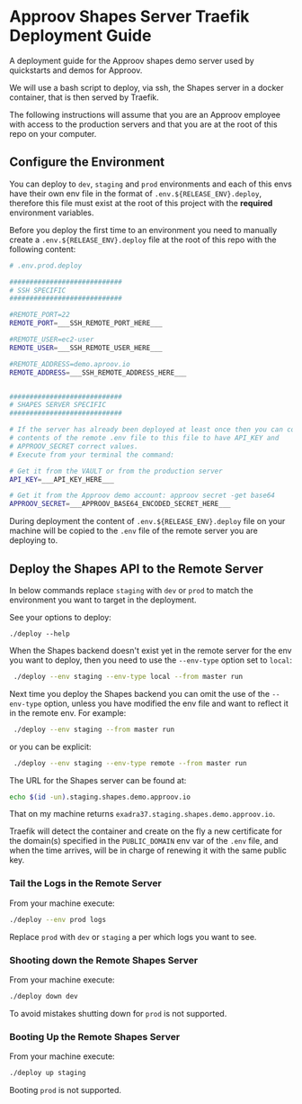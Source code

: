 # Approov Shapes Server Traefik Deployment Guide

A deployment guide for the Approov shapes demo server used by quickstarts and demos for Approov.

We will use a bash script to deploy, via ssh, the Shapes server in a docker container, that is then served by Traefik.

The following instructions will assume that you are an Approov employee with access to the production servers and that you are at the root of this repo on your computer.

## Configure the Environment

You can deploy to `dev`, `staging` and `prod` environments and each of
this envs have their own env file in the format of `.env.${RELEASE_ENV}.deploy`, therefore this file must exist at the root of this project with the **required** environment variables.

Before you deploy the first time to an environment you need to manually create a `.env.${RELEASE_ENV}.deploy` file at the root of this repo with the following content:

```bash
# .env.prod.deploy

############################
# SSH SPECIFIC
############################

#REMOTE_PORT=22
REMOTE_PORT=___SSH_REMOTE_PORT_HERE___

#REMOTE_USER=ec2-user
REMOTE_USER=___SSH_REMOTE_USER_HERE___

#REMOTE_ADDRESS=demo.aproov.io
REMOTE_ADDRESS=___SSH_REMOTE_ADDRESS_HERE___


############################
# SHAPES SERVER SPECIFIC
############################

# If the server has already been deployed at least once then you can copy the
# contents of the remote .env file to this file to have API_KEY and
# APPROOV_SECRET correct values.
# Execute from your terminal the command:

# Get it from the VAULT or from the production server
API_KEY=___API_KEY_HERE___

# Get it from the Approov demo account: approov secret -get base64
APPROOV_SECRET=___APPROOV_BASE64_ENCODED_SECRET_HERE___
```

During deployment the content of `.env.${RELEASE_ENV}.deploy` file on your machine will be copied to the `.env` file of the remote server you are deploying to.


## Deploy the Shapes API to the Remote Server

In below commands replace `staging` with `dev` or `prod` to match the environment you want to target in the deployment.

See your options to deploy:

```console
./deploy --help
```

When the Shapes backend doesn't exist yet in the remote server for the env you want to deploy, then you need to use the `--env-type` option set to `local`:

```bash
 ./deploy --env staging --env-type local --from master run
```

Next time you deploy the Shapes backend you can omit the use of the `--env-type` option, unless you have modified the env file and want to reflect it in the remote env. For example:

```bash
 ./deploy --env staging --from master run
```

or you can be explicit:

```bash
 ./deploy --env staging --env-type remote --from master run
```

The URL for the Shapes server can be found at:

```bash
echo $(id -un).staging.shapes.demo.approov.io
```

That on my machine returns `exadra37.staging.shapes.demo.approov.io`.

Traefik will detect the container and create on the fly a new certificate for the domain(s) specified in the `PUBLIC_DOMAIN` env var of the `.env` file, and when the time arrives, will be in charge of renewing it with the same public key.

### Tail the Logs in the Remote Server

From your machine execute:

```bash
./deploy --env prod logs
```

Replace `prod` with `dev` or `staging` a per which logs you want to see.

### Shooting down the Remote Shapes Server

From your machine execute:

```bash
./deploy down dev
```

To avoid mistakes shutting down for `prod` is not supported.

### Booting Up the Remote Shapes Server

From your machine execute:

```bash
./deploy up staging
```

Booting `prod` is not supported.

